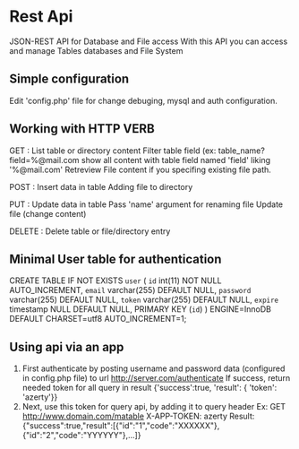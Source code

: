 Rest Api
========

JSON-REST API for Database and File access
With this API you can access and manage Tables databases and File System


Simple configuration
--------------------

Edit 'config.php' file for change debuging, mysql and auth configuration.


Working with HTTP VERB
----------------------

GET : List table or directory content
      Filter table field (ex: table_name?field=%@mail.com show all content with table field named 'field' liking '%@mail.com'
      Retreview File content if you specifing existing file path.

POST : Insert data in table
       Adding file to directory

PUT : Update data in table
      Pass 'name' argument for renaming file
      Update file (change content)

DELETE : Delete table or file/directory entry


Minimal User table for authentication
-------------------------------------

CREATE TABLE IF NOT EXISTS `user` (
  `id` int(11) NOT NULL AUTO_INCREMENT,
  `email` varchar(255) DEFAULT NULL,
  `password` varchar(255) DEFAULT NULL,
  `token` varchar(255) DEFAULT NULL,
  `expire` timestamp NULL DEFAULT NULL,
  PRIMARY KEY (`id`)
) ENGINE=InnoDB DEFAULT CHARSET=utf8 AUTO_INCREMENT=1;


Using api via an app
--------------------

1) First authenticate by posting username and password data (configured in config.php file) to url http://server.com/authenticate
   If success, return needed token for all query in result {'success':true, 'result': { 'token': 'azerty'}}
2) Next, use this token for query api, by adding it to query header
   Ex: GET http://www.domain.com/matable
       X-APP-TOKEN: azerty
   Result: {"success":true,"result":[{"id":"1","code":"XXXXXX"},{"id":"2","code":"YYYYYY"},...]}